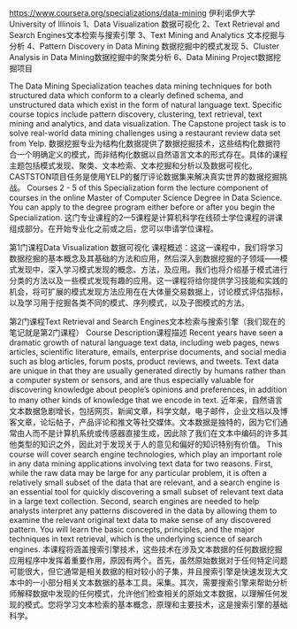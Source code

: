  
https://www.coursera.org/specializations/data-mining   伊利诺伊大学University of Illinois
1、Data Visualization  数据可视化
2、Text Retrieval and Search Engines文本检索与搜索引擎
3、Text Mining and Analytics 文本挖掘与分析
4、Pattern Discovery in Data Mining  数据挖掘中的模式发现
5、Cluster Analysis in Data Mining数据挖掘中的聚类分析
6、Data Mining Project数据挖掘项目

The Data Mining Specialization teaches data mining techniques for both structured data which conform to a clearly defined schema, and unstructured data which exist in the form of natural language text. Specific course topics include pattern discovery, clustering, text retrieval, text mining and analytics, and data visualization. The Capstone project task is to solve real-world data mining challenges using a restaurant review data set from Yelp. 数据挖掘专业为结构化数据提供了数据挖掘技术，这些结构化数据符合一个明确定义的模式，而非结构化数据以自然语言文本的形式存在。具体的课程主题包括模式发现、聚类、文本检索、文本挖掘和分析以及数据可视化。CASTSTON项目任务是使用YELP的餐厅评论数据集来解决真实世界的数据挖掘挑战。
Courses 2 - 5 of this Specialization form the lecture component of courses in the online Master of Computer Science Degree in Data Science. You can apply to the degree program either before or after you begin the Specialization.
这门专业课程的2—5课程是计算机科学在线硕士学位课程的讲课组成部分。在开始专业化之前或之后，您可以申请学位课程。

第1门课程Data Visualization 数据可视化
课程概述：这这一课程中，我们将学习数据挖掘的基本概念及其基础的方法和应用，然后深入到数据挖掘的子领域——模式发现中，深入学习模式发现的概念、方法，及应用。我们也将介绍基于模式进行分类的方法以及一些模式发现有趣的应用。这一课程将给你提供学习技能和实践的机会，将可扩展的模式发现方法应用在在大体量交易数据上，讨论模式评估指标，以及学习用于挖掘各类不同的模式、序列模式，以及子图模式的方法。

第2门课程Text Retrieval and Search Engines文本检索与搜索引擎（我们现在的笔记就是第2门课程）
Course Description课程描述
Recent years have seen a dramatic growth of natural language text data, including web pages, news articles, scientific literature, emails, enterprise documents, and social media such as blog articles, forum posts, product reviews, and tweets. Text data are unique in that they are usually generated directly by humans rather than a computer system or sensors, and are thus especially valuable for discovering knowledge about people’s opinions and preferences, in addition to many other kinds of knowledge that we encode in text. 近年来，自然语言文本数据急剧增长，包括网页，新闻文章，科学文献，电子邮件，企业文档以及博客文章，论坛帖子，产品评论和推文等社交媒体。文本数据是独特的，因为它们通常由人而不是计算机系统或传感器直接生成，因此除了我们在文本中编码的许多其他类型的知识之外，因此对于发现关于人的意见和偏好的知识特别有价值。
This course will cover search engine technologies, which play an important role in any data mining applications involving text data for two reasons. First, while the raw data may be large for any particular problem, it is often a relatively small subset of the data that are relevant, and a search engine is an essential tool for quickly discovering a small subset of relevant text data in a large text collection. Second, search engines are needed to help analysts interpret any patterns discovered in the data by allowing them to examine the relevant original text data to make sense of any discovered pattern. You will learn the basic concepts, principles, and the major techniques in text retrieval, which is the underlying science of search engines.
本课程将涵盖搜索引擎技术，这些技术在涉及文本数据的任何数据挖掘应用程序中发挥着重要作用，原因有两个。首先，虽然原始数据对于任何特定问题可能很大，但它通常是相关数据的相对较小的子集，并且搜索引擎是快速发现大文本中的一小部分相关文本数据的基本工具。采集。其次，需要搜索引擎来帮助分析师解释数据中发现的任何模式，允许他们检查相关的原始文本数据，以理解任何发现的模式。您将学习文本检索的基本概念，原理和主要技术，这是搜索引擎的基础科学。

